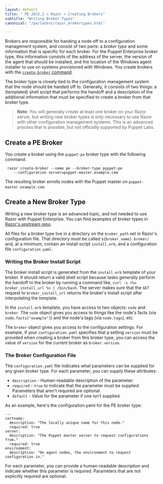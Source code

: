 ```yaml
---
layout: default
title: " PE 2015.2 » Razor » Creating Brokers"
subtitle: "Writing Broker Types"
canonical: "/pe/latest/razor_brokertypes.html"

---
```


Brokers are responsible for handing a node off to a configuration
management system, and consist of two parts: a *broker type* and some
information that is specific for each broker. For the Puppet Enterprise
broker type, this information consists of the address of the server, the
version of the agent that should be installed, and the location of the
Windows agent installer to use on systems provisioned with Windows. You
create brokers with the
[`create-broker` command](https://github.com/puppetlabs/razor-server/blob/master/doc/api.md).

The broker type is closely tied to the configuration management system that
the node should be handed off to. Generally, it consists of two things: a
(templated) shell script that performs the handoff and a description of the
additional information that must be specified to create a broker from that
broker type.

>**Note**: You will generally create at least one broker on your Razor server,
but writing new broker types is only necessary to use Razor with other
configuration management systems. This is an advanced process that is possible, but not officially supported by Puppet Labs.

## Create a PE Broker

You create a broker using the `puppet-pe` broker type with the following command:

     razor create-broker --name pe --broker-type puppet-pe
        --configuration server=puppet-master.example.com

The resulting broker enrolls nodes with the Puppet master on
`puppet-master.example.com`.

## Create a New Broker Type

Writing a new broker type is an advanced topic, and not needed to use Razor
with Puppet Enterprise. You can find examples of broker types in
[Razor's upstream repo](https://github.com/puppetlabs/razor-server/tree/master/brokers).

All files for a broker type live in a directory on the `broker_path` set in
Razor's configuration file. That directory must be called
`${broker_name}.broker/` and, at a minimum, contain an install script
`install.erb`, and a configuration file `configuration.yaml`.

### Writing the Broker Install Script

The broker install script is generated from the `install.erb` template of
your broker. It should return a valid shell script because tasks generally
perform the handoff to the broker by running a command like, `curl -s <%=
broker_install_url %> | /bin/bash`. The server makes sure that the `GET`
request to `broker_install_url` returns the broker's install script after
interpolating the template.

In the `install.erb` template, you have access to two objects: `node` and
`broker`. The `node` object gives you access to things like the node's
facts (via `node.facts["example"]`) and the node's tags (via `node.tags`), etc.

The `broker` object gives you access to the configuration settings. For
example, if your `configuration.yaml` specifies that a setting `version`
must be provided when creating a broker from this broker type, you can
access the value of `version` for the current broker as `broker.version`.

### The Broker Configuration File

The `configuration.yaml` file indicates what parameters can be supplied for any given broker type. For each parameter, you can supply these attributes:

* `description` - Human-readable description of the parameter.
* `required` - `true` to indicate that the parameter must be supplied. Parameters that aren't required are optional.
* `default` - Value for the parameter if one isn't supplied.

As an example, here's the configuration.yaml for the PE broker type:

    ---
    certname:
      description: "The locally unique name for this node."
      required: true
    server:
      description: "The Puppet master server to request configurations from."
      required: true
    environment:
      description: "On agent nodes, the environment to request configuration in."

For each parameter, you can provide a human-readable description and
indicate whether this parameter is required. Parameters that are not
explicitly required are optional.

